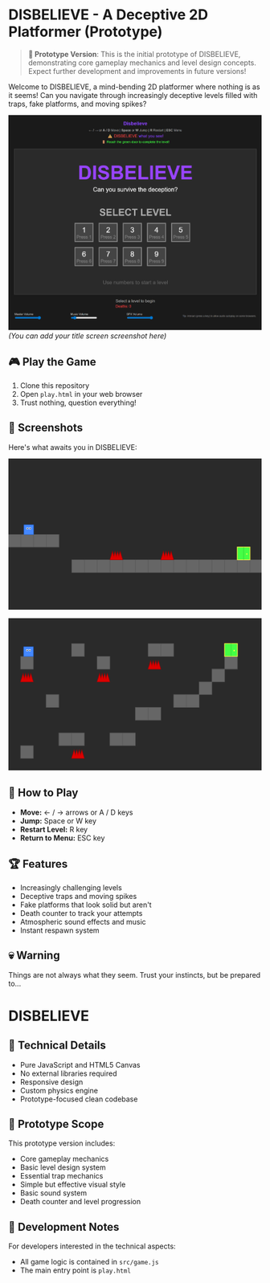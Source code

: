 # DISBELIEVE - A Deceptive 2D Platformer (Prototype)

> **🚧 Prototype Version**: This is the initial prototype of DISBELIEVE, demonstrating core gameplay mechanics and level design concepts. Expect further development and improvements in future versions!

Welcome to DISBELIEVE, a mind-bending 2D platformer where nothing is as it seems! Can you navigate through increasingly deceptive levels filled with traps, fake platforms, and moving spikes?

![Game Title Screen](screenshots/title.png)
*(You can add your title screen screenshot here)*

## 🎮 Play the Game

1. Clone this repository
2. Open `play.html` in your web browser
3. Trust nothing, question everything!

## 📸 Screenshots

Here's what awaits you in DISBELIEVE:

![Gameplay Screenshot 1](screenshots/gameplay1.png)

![Gameplay Screenshot 2](screenshots/gameplay2.png)

## 🎯 How to Play

- **Move:** ← / → arrows or A / D keys
- **Jump:** Space or W key
- **Restart Level:** R key
- **Return to Menu:** ESC key

## 🏆 Features

- Increasingly challenging levels
- Deceptive traps and moving spikes
- Fake platforms that look solid but aren't
- Death counter to track your attempts
- Atmospheric sound effects and music
- Instant respawn system

## 💀 Warning

Things are not always what they seem. Trust your instincts, but be prepared to...
# DISBELIEVE

## 🔧 Technical Details

- Pure JavaScript and HTML5 Canvas
- No external libraries required
- Responsive design
- Custom physics engine
- Prototype-focused clean codebase

## 🎯 Prototype Scope

This prototype version includes:
- Core gameplay mechanics
- Basic level design system
- Essential trap mechanics
- Simple but effective visual style
- Basic sound system
- Death counter and level progression

## 📝 Development Notes

For developers interested in the technical aspects:
- All game logic is contained in `src/game.js`
- The main entry point is `play.html`
